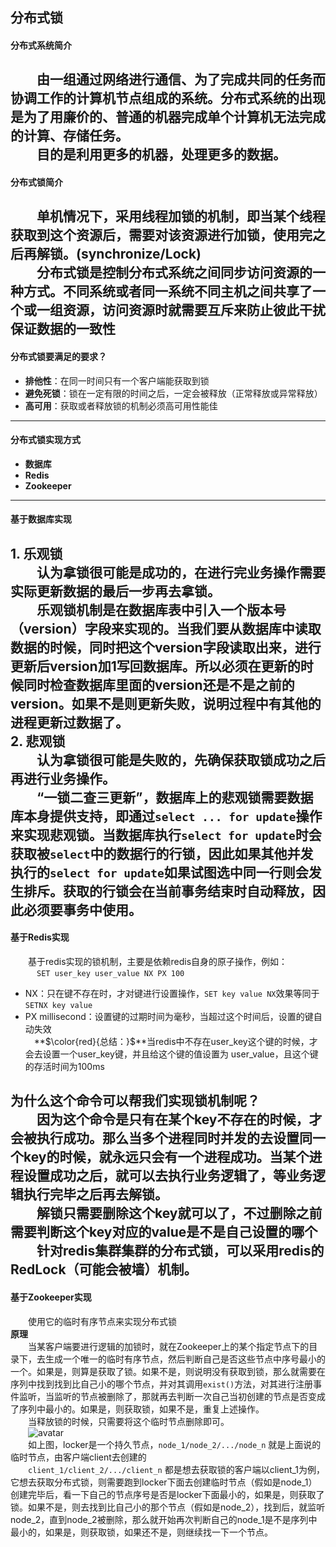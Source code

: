 ## 分布式锁  

#### 分布式系统简介  

&emsp;&emsp;由一组通过网络进行通信、为了完成共同的任务而协调工作的计算机节点组成的系统。分布式系统的出现是为了用廉价的、普通的机器完成单个计算机无法完成的计算、存储任务。  
&emsp;&emsp;目的是利用更多的机器，处理更多的数据。
---
#### 分布式锁简介
  
&emsp;&emsp;单机情况下，采用线程加锁的机制，即当某个线程获取到这个资源后，需要对该资源进行加锁，使用完之后再解锁。(synchronize/Lock)  
&emsp;&emsp;分布式锁是控制分布式系统之间同步访问资源的一种方式。不同系统或者同一系统不同主机之间共享了一个或一组资源，访问资源时就需要互斥来防止彼此干扰保证数据的一致性
---
#### 分布式锁要满足的要求？  

* **排他性**：在同一时间只有一个客户端能获取到锁
* **避免死锁**：锁在一定有限的时间之后，一定会被释放（正常释放或异常释放）
* **高可用**：获取或者释放锁的机制必须高可用性能佳
---
#### 分布式锁实现方式  

* **数据库**
* **Redis**
* **Zookeeper**  
---
#### 基于数据库实现  

**1. 乐观锁**  
&emsp;&emsp;认为拿锁很可能是成功的，在进行完业务操作需要实际更新数据的最后一步再去拿锁。  
&emsp;&emsp;乐观锁机制是在数据库表中引入一个版本号（version）字段来实现的。当我们要从数据库中读取数据的时候，同时把这个version字段读取出来，进行更新后version加1写回数据库。所以必须在更新的时候同时检查数据库里面的version还是不是之前的version。如果不是则更新失败，说明过程中有其他的进程更新过数据了。  
**2. 悲观锁**  
&emsp;&emsp;认为拿锁很可能是失败的，先确保获取锁成功之后再进行业务操作。  
&emsp;&emsp;“一锁二查三更新”，数据库上的悲观锁需要数据库本身提供支持，即通过`select ... for update`操作来实现悲观锁。当数据库执行`select for update`时会获取被`select`中的数据行的行锁，因此如果其他并发执行的`select for update`如果试图选中同一行则会发生排斥。获取的行锁会在当前事务结束时自动释放，**因此必须要事务中使用**。
---
#### 基于Redis实现  

&emsp;&emsp;基于redis实现的锁机制，主要是依赖redis自身的原子操作，例如：  
&emsp;&emsp;&emsp;`SET user_key user_value NX PX 100`  
* NX：只在键不存在时，才对键进行设置操作，`SET key value NX`效果等同于`SETNX key value`
* PX millisecond：设置键的过期时间为毫秒，当超过这个时间后，设置的键自动失效  
&emsp;**$\color{red}{总结：}$**当redis中不存在user_key这个键的时候，才会去设置一个user_key键，并且给这个键的值设置为 user_value，且这个键的存活时间为100ms

**为什么这个命令可以帮我们实现锁机制呢？**  
&emsp;&emsp;因为这个命令是只有在某个key不存在的时候，才会被执行成功。那么当多个进程同时并发的去设置同一个key的时候，就永远只会有一个进程成功。当某个进程设置成功之后，就可以去执行业务逻辑了，等业务逻辑执行完毕之后再去解锁。  
&emsp;&emsp;解锁只需要删除这个key就可以了，不过删除之前需要判断这个key对应的value是不是自己设置的哪个  
&emsp;&emsp;针对redis集群集群的分布式锁，可以采用redis的RedLock（可能会被墙）机制。
---
#### 基于Zookeeper实现   

&emsp;&emsp;使用它的临时有序节点来实现分布式锁  
**原理**  
&emsp;&emsp;当某客户端要进行逻辑的加锁时，就在Zookeeper上的某个指定节点下的目录下，去生成一个唯一的临时有序节点，然后判断自己是否这些节点中序号最小的一个。如果是，则算是获取了锁。如果不是，则说明没有获取到锁，那么就需要在序列中找到找到比自己小的哪个节点，并对其调用`exist()`方法，对其进行注册事件监听，当监听的节点被删除了，那就再去判断一次自己当初创建的节点是否变成了序列中最小的。如果是，则获取锁，如果不是，重复上述操作。  
&emsp;&emsp;当释放锁的时候，只需要将这个临时节点删除即可。  
&emsp;&emsp;![avatar](/image/zookeeper.png)  
&emsp;&emsp;如上图，locker是一个持久节点，`node_1/node_2/.../node_n` 就是上面说的临时节点，由客户端client去创建的  
&emsp;&emsp;`client_1/client_2/.../client_n` 都是想去获取锁的客户端以client_1为例，它想去获取分布式锁，则需要跑到locker下面去创建临时节点（假如是node_1）创建完毕后，看一下自己的节点序号是否是locker下面最小的，如果是，则获取了锁。如果不是，则去找到比自己小的那个节点（假如是node_2），找到后，就监听node_2，直到node_2被删除，那么就开始再次判断自己的node_1是不是序列中最小的，如果是，则获取锁，如果还不是，则继续找一下一个节点。  
